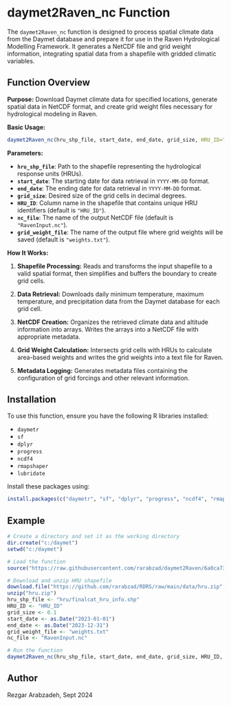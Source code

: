 # daymet2Raven_nc Function

The `daymet2Raven_nc` function is designed to process spatial climate data from the Daymet database and prepare it for use in the Raven Hydrological Modelling Framework. It generates a NetCDF file and grid weight information, integrating spatial data from a shapefile with gridded climatic variables.

## Function Overview

**Purpose:** Download Daymet climate data for specified locations, generate spatial data in NetCDF format, and create grid weight files necessary for hydrological modeling in Raven.

**Basic Usage:**

```r
daymet2Raven_nc(hru_shp_file, start_date, end_date, grid_size, HRU_ID="HRU_ID", nc_file="RavenInput.nc", grid_weight_file="weights.txt")
```

**Parameters:**

- **`hru_shp_file`**: Path to the shapefile representing the hydrological response units (HRUs).
- **`start_date`**: The starting date for data retrieval in `YYYY-MM-DD` format.
- **`end_date`**: The ending date for data retrieval in `YYYY-MM-DD` format.
- **`grid_size`**: Desired size of the grid cells in decimal degrees.
- **`HRU_ID`**: Column name in the shapefile that contains unique HRU identifiers (default is `"HRU_ID"`).
- **`nc_file`**: The name of the output NetCDF file (default is `"RavenInput.nc"`).
- **`grid_weight_file`**: The name of the output file where grid weights will be saved (default is `"weights.txt"`).

**How It Works:**

1. **Shapefile Processing:** Reads and transforms the input shapefile to a valid spatial format, then simplifies and buffers the boundary to create grid cells.

2. **Data Retrieval:** Downloads daily minimum temperature, maximum temperature, and precipitation data from the Daymet database for each grid cell.

3. **NetCDF Creation:** Organizes the retrieved climate data and altitude information into arrays. Writes the arrays into a NetCDF file with appropriate metadata.

4. **Grid Weight Calculation:** Intersects grid cells with HRUs to calculate area-based weights and writes the grid weights into a text file for Raven.

5. **Metadata Logging:** Generates metadata files containing the configuration of grid forcings and other relevant information.

## Installation

To use this function, ensure you have the following R libraries installed:

- `daymetr`
- `sf`
- `dplyr`
- `progress`
- `ncdf4`
- `rmapshaper`
- `lubridate`

Install these packages using:

```r
install.packages(c("daymetr", "sf", "dplyr", "progress", "ncdf4", "rmapshaper", "lubridate"))
```

## Example

```r
# Create a directory and set it as the working directory
dir.create("c:/daymet")
setwd("c:/daymet")

# Load the function
source("https://raw.githubusercontent.com/rarabzad/daymet2Raven/6a0ca73a002923207edcacc1679508c9464b8be5/daymet2Raven_nc.R")

# Download and unzip HRU shapefile
download.file("https://github.com/rarabzad/RDRS/raw/main/data/hru.zip", "hru.zip")
unzip("hru.zip")
hru_shp_file <- "hru/finalcat_hru_info.shp"
HRU_ID <- "HRU_ID"
grid_size <- 0.1
start_date <- as.Date("2023-01-01")
end_date <- as.Date("2023-12-31")
grid_weight_file <- "weights.txt"
nc_file <- "RavenInput.nc"

# Run the function
daymet2Raven_nc(hru_shp_file, start_date, end_date, grid_size, HRU_ID, nc_file, grid_weight_file)
```

## Author

Rezgar Arabzadeh, Sept 2024
